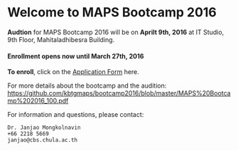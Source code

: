 # Welcome to MAPS Bootcamp 2016

**Audtion** for MAPS Bootcamp 2016 will be on **Aprilt 9th, 2016** at IT Studio, 9th Floor, Mahitaladhibesra Building.

#### Enrollment opens now until March 27th, 2016
**To enroll**, click on the [Application Form](http://www.goo.gl/forms/rzJWvTF5le) here.

For more details about the bootcamp and the audition:
https://github.com/kbtgmaps/bootcamp2016/blob/master/MAPS%20Bootcamp%202016_100.pdf

For information and questions, please contact:

	Dr. Janjao Mongkolnavin
	+66 2218 5669
	janjao@cbs.chula.ac.th
